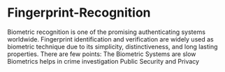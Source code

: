 # Fingerprint-Recognition
Biometric recognition is one of the promising authenticating systems worldwide. Fingerprint identification and verification are widely used as biometric technique due to its simplicity, distinctiveness, and long lasting properties. There are few points:
The Biometric Systems are slow 
Biometrics helps in crime investigation
Public Security and Privacy 
